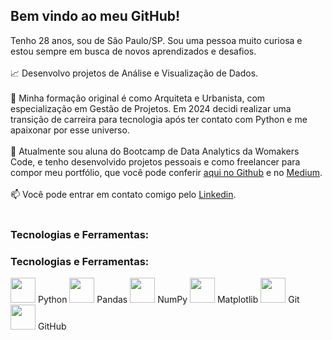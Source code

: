 ## Bem vindo ao meu GitHub!

Tenho 28 anos, sou de São Paulo/SP. Sou uma pessoa muito curiosa e estou sempre em busca de novos aprendizados e desafios.
<br></br>
:chart_with_upwards_trend: Desenvolvo projetos de Análise e Visualização de Dados.<br></br>
:triangular_ruler: Minha formação original é como Arquiteta e Urbanista, com especialização em Gestão de Projetos. Em 2024 decidi realizar uma transição de carreira para tecnologia após ter contato com Python e me apaixonar por esse universo.<br></br>
:book: Atualmente sou aluna do Bootcamp de Data Analytics da Womakers Code, e tenho desenvolvido projetos pessoais e como freelancer para compor meu portfólio, que você pode conferir [aqui no Github](https://github.com/anandaviana?tab=repositories) e no [Medium](https://medium.com/@anandadsv "Medium"). <br></br>
:mailbox: Você pode entrar em contato comigo pelo [Linkedin](https://www.linkedin.com/in/ananda-viana-86ba2815a/ "Linkedin"). <br></br>


### Tecnologias e Ferramentas:
### Tecnologias e Ferramentas:

<img src="https://cdn.jsdelivr.net/gh/devicons/devicon@latest/icons/python/python-original.svg" width="40" height="40"/> Python 
<img src="https://cdn.jsdelivr.net/gh/devicons/devicon@latest/icons/pandas/pandas-original.svg" width="40" height="40"/> Pandas 
<img src="https://cdn.jsdelivr.net/gh/devicons/devicon@latest/icons/numpy/numpy-original.svg" width="40" height="40"/> NumPy 
<img src="https://cdn.jsdelivr.net/gh/devicons/devicon@latest/icons/matplotlib/matplotlib-original.svg" width="40" height="40"/> Matplotlib 
<img src="https://cdn.jsdelivr.net/gh/devicons/devicon@latest/icons/git/git-original.svg" width="40" height="40"/> Git 
<img src="https://cdn.jsdelivr.net/gh/devicons/devicon@latest/icons/github/github-original.svg" width="40" height="40"/> GitHub
